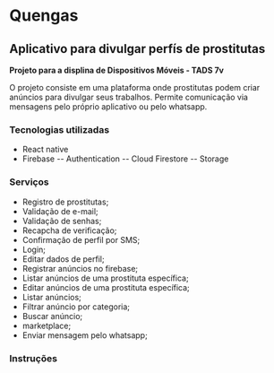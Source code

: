 # Quengas

## Aplicativo para divulgar perfís de prostitutas

**Projeto para a displina de Dispositivos Móveis - TADS 7v**

O projeto consiste em uma plataforma onde prostitutas podem criar anúncios
para divulgar seus trabalhos. Permite comunicação via mensagens pelo próprio
aplicativo ou pelo whatsapp.

### Tecnologias utilizadas

- React native
- Firebase
  -- Authentication
  -- Cloud Firestore
  -- Storage

### Serviços

- Registro de prostitutas;
- Validação de e-mail;
- Validação de senhas;
- Recapcha de verificação;
- Confirmação de perfil por SMS;
- Login;
- Editar dados de perfil;
- Registrar anúncios no firebase;
- Listar anúncios de uma prostituta específica;
- Editar anúncios de uma prostituta específica;
- Listar anúncios;
- Filtrar anúncio por categoria;
- Buscar anúncio;
- marketplace;
- Enviar mensagem pelo whatsapp;

### Instruções
